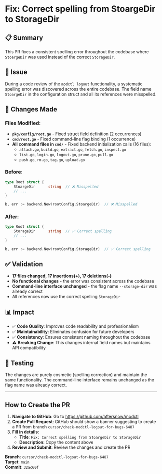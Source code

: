# Fix: Correct spelling from StoargeDir to StorageDir

## 📋 Summary

This PR fixes a consistent spelling error throughout the codebase where `StoargeDir` was used instead of the correct `StorageDir`.

## 🐛 Issue

During a code review of the `modctl logout` functionality, a systematic spelling error was discovered across the entire codebase. The field name `StoargeDir` in the configuration struct and all its references were misspelled.

## 🔧 Changes Made

### Files Modified:
- **`pkg/config/root.go`** - Fixed struct field definition (2 occurrences)
- **`cmd/root.go`** - Fixed command-line flag binding (1 occurrence)
- **All command files in `cmd/`** - Fixed backend initialization calls (16 files):
  - `attach.go`, `build.go`, `extract.go`, `fetch.go`, `inspect.go`
  - `list.go`, `login.go`, `logout.go`, `prune.go`, `pull.go`
  - `push.go`, `rm.go`, `tag.go`, `upload.go`

### Before:
```go
type Root struct {
    StoargeDir      string  // ❌ Misspelled
    // ...
}

b, err := backend.New(rootConfig.StoargeDir)  // ❌ Misspelled
```

### After:
```go
type Root struct {
    StorageDir      string  // ✅ Correct spelling
    // ...
}

b, err := backend.New(rootConfig.StorageDir)  // ✅ Correct spelling
```

## ✅ Validation

- **17 files changed, 17 insertions(+), 17 deletions(-)**
- **No functional changes** - the error was consistent across the codebase
- **Command-line interface unchanged** - the flag name `--storage-dir` was already correct
- All references now use the correct spelling `StorageDir`

## 📊 Impact

- ✅ **Code Quality**: Improves code readability and professionalism
- ✅ **Maintainability**: Eliminates confusion for future developers
- ✅ **Consistency**: Ensures consistent naming throughout the codebase
- ⚠️  **Breaking Change**: This changes internal field names but maintains API compatibility

## 🚀 Testing

The changes are purely cosmetic (spelling correction) and maintain the same functionality. The command-line interface remains unchanged as the flag name was already correct.

---

## How to Create the PR

1. **Navigate to GitHub**: Go to https://github.com/aftersnow/modctl
2. **Create Pull Request**: GitHub should show a banner suggesting to create a PR from branch `cursor/check-modctl-logout-for-bugs-6487`
3. **Fill in details**:
   - **Title**: `Fix: Correct spelling from StoargeDir to StorageDir`
   - **Description**: Copy the content above
4. **Review and Submit**: Review the changes and create the PR

**Branch**: `cursor/check-modctl-logout-for-bugs-6487`  
**Target**: `main`  
**Commit**: `32ac60f`